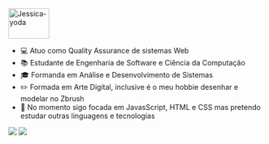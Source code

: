 <img align="center" alt="Jessica-yoda" height="60" width="80" src="https://media1.tenor.com/images/f6fe8d1d0463f4e51b6367bbecf56a3e/tenor.gif">


* :computer: Atuo como Quality Assurance de sistemas Web
* :books: Estudante de Engenharia de Software e Ciência da Computação
* :mortar_board: Formanda em Análise e Desenvolvimento de Sistemas 
* :pencil2: Formada em Arte Digital, inclusive é o meu hobbie desenhar e modelar no Zbrush 
* :rocket: No momento sigo focada em JavasScript, HTML e CSS mas pretendo estudar outras linguagens e tecnologias

<a href="https://www.linkedin.com/in/jessales/" rel="nofollow"><img src="https://camo.githubusercontent.com/c00f87aeebbec37f3ee0857cc4c20b21fefde8a96caf4744383ebfe44a47fe3f/68747470733a2f2f696d672e736869656c64732e696f2f62616467652f2d4c696e6b6564496e2d2532333030373742353f7374796c653d666f722d7468652d6261646765266c6f676f3d6c696e6b6564696e266c6f676f436f6c6f723d7768697465" data-canonical-src="https://img.shields.io/badge/-LinkedIn-%230077B5?style=for-the-badge&amp;logo=linkedin&amp;logoColor=white" style="max-width:100%;"></a>
<a href="https://www.instagram.com/jesaless_/" rel="nofollow"><img src="https://camo.githubusercontent.com/acaa286597b43c96dc02b69b90de15a65c52063e31835b763a061cc815f64bac/68747470733a2f2f696d672e736869656c64732e696f2f62616467652f2d496e7374616772616d2d2532334534343035463f7374796c653d666f722d7468652d6261646765266c6f676f3d696e7374616772616d266c6f676f436f6c6f723d7768697465" data-canonical-src="https://img.shields.io/badge/-Instagram-%23E4405F?style=for-the-badge&amp;logo=instagram&amp;logoColor=white" style="max-width:100%;"></a>
